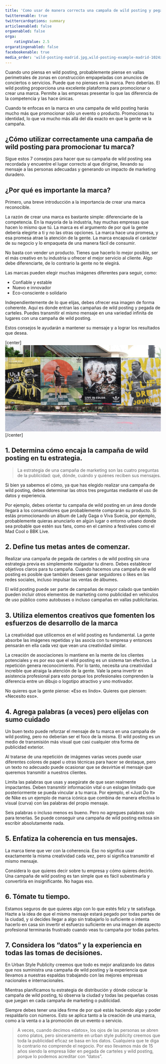 ```yaml
---
title: 'Como usar de manera correcta una campaña de wild posting y pegada de carteles'
twitterenable: true
twittercardoptions: summary
articleenabled: false
orgaenabled: false
orga:
    ratingValue: 2.5
orgaratingenabled: false
facebookenable: true
media_order: 'wild-posting-madrid.jpg,wild-posting-example-madrid-1024x566.jpg'
---
```


Cuando uno piensa en wild posting, probablemente piense en vallas perimetrales de zonas en construcción empapeladas con anuncios de conciertos o servicios. Puede que no pienses en la marca. Pero deberías. El wild posting proporciona una excelente plataforma para promocionar o crear una marca. Permite a las empresas presentar lo que las diferencia de la competencia y las hace únicas.

Cuando te enfocas en la marca en una campaña de wild posting harás mucho más que promocionar sólo un evento o producto. Promocionas tu identidad, lo que va mucho más allá del día exacto en que la gente ve la campaña.

## ¿Cómo utilizar correctamente una campaña de wild posting para promocionar tu marca?

Sigue estos 7 consejos para hacer que su campaña de wild posting sea recordada y encuentre el lugar correcto al que dirigirse, llevando su mensaje a las personas adecuadas y generando un impacto de marketing duradero.

## ¿Por qué es importante la marca?

Primero, una breve introducción a la importancia de crear una marca reconocible.

La razón de crear una marca es bastante simple: diferenciarte de la competencia. En la mayoría de la industria, hay muchas empresas que hacen lo mismo que tú. La marca es el argumento de por qué la gente debería elegirte a ti y no las otras opciones. La marca hace una promesa, y esa promesa atrae la atención de la gente. La marca encapsula el carácter de su negocio y lo empaqueta de una manera fácil de consumir.

No basta con vender un producto. Tienes que hacerlo lo mejor posible, ser el más creativo en tu industria u ofrecer el mejor servicio al cliente. Algo debe diferenciarte, de lo contrario la gente no te elegirá.

Las marcas pueden elegir muchas imágenes diferentes para seguir, como:

* Confiable y estable
* Nuevo e innovador
* Eco-consciente o solidario
 
Independientemente de lo que elijas, debes ofrecer esa imagen de forma coherente. Aquí es donde entran las campañas de wild posting y pegada de carteles. Puedes transmitir el mismo mensaje en una variedad infinita de lugares con una campaña de wild posting.

Estos consejos le ayudarán a mantener su mensaje y a lograr los resultados que desea.

[center]![wild-posting-example-madrid-1024x566](wild-posting-example-madrid-1024x566.jpg "wild-posting-example-madrid-1024x566")[/center]

## 1. Determina cómo encaja la campaña de wild posting en tu estrategia.
 
> La estrategia de una campaña de marketing son las cuatro preguntas de la publicidad: qué, dónde, cuándo y quiénes reciben sus mensajes.

Si bien ya sabemos el cómo, ya que has elegido realizar una campaña de wild posting, debes determinar las otros tres preguntas mediante el uso de datos y experiencia.

Por ejemplo, debes orientar tu campaña de wild posting en un área donde llegará a los consumidores que probablemente comprarán su producto. Si estás promocionando un álbum de Lady Gaga o Viva Suecia, por ejemplo, probablemente quieras anunciarlo en algún lugar o entorno urbano donde sea probable que estén sus fans, como en el camino a festivales como el Mad Cool o BBK Live.

## 2. Define tus metas antes de comenzar.

Realizar una campaña de pegada de carteles o de wild posting sin una estrategia previa es simplemente malgastar tu dinero. Debes establecer objetivos claros para tu campaña. Cuando hacemos una campaña de wild posting es posible que también desees ganar seguidores o likes en las redes sociales, incluso impulsar las ventas de álbumes.

El wild posting puede ser parte de campañas de mayor calado que también pueden incluir otros elementos de marketing como publicidad en vehículos de uso público como autobuses o incluso campañas en vallas publicitarias.

## 3. Utiliza elementos creativos que fomenten los esfuerzos de desarrollo de la marca

La creatividad que utilicemos en el wild posting es fundamental. La gente absorbe las imágenes repetidas y las asocia con tu empresa y entonces pensarán en ella cada vez que vean una creatividad similar.

La creación de asociaciones lo mantiene en la mente de los clientes potenciales y es por eso que el wild posting es un sistema tan efectivo. La repetición genera reconocimiento. Por lo tanto, necesita una creatividad increíble que atraiga la atención de la gente. Vale la pena invertir en asistencia profesional para esto porque los profesionales comprenden la diferencia entre un dibujo o logotipo atractivo y uno motivador.

No quieres que la gente piense: «Eso es lindo». Quieres que piensen: «Necesito eso».

## 4. Agrega palabras (a veces) pero elíjelas con sumo cuidado

Un buen texto puede reforzar el mensaje de tu marca en una campaña de wild posting, pero no deberían ser el foco de la misma. El wild posting es un medio de transmisión más visual que casi cualquier otra forma de publicidad exterior.

Al tratarse de una repetición de imágenes varias veces puede usar diferentes colores de papel u otras técnicas para hacer se destaque, pero un texto no adecuado puede ocasionar que se desvirtúe el mensaje que queremos transmitir a nuestros clientes.

Limita las palabras que usas y asegúrate de que sean realmente impactantes. Deben transmitir información vital o un eslogan limitado que posteriormente se pueda vincular a tu marca. Por ejemplo, el «Just Do It» de Nike es un ejemplo de marca icónica que combina de manera efectiva lo visual (curva) con las palabras del propio mensaje.

Seis palabras o incluso menos es bueno. Pero no agregues palabras solo para tenerlas. Se puede conseguir una campaña de wild posting exitosa sin escribir absolutamente nada.


## 5. Enfatiza la coherencia en tus mensajes.

La marca tiene que ver con la coherencia. Eso no significa usar exactamente la misma creatividad cada vez, pero sí significa transmitir el mismo mensaje.

Considera lo que quieres decir sobre tu empresa y cómo quieres decirlo. Una campaña de wild posting es tan simple que es fácil subestimarla y convertirla en insignificante. No hagas eso.

## 6. Tómate tu tiempo.
Estamos seguros de que quieres algo con lo que estés feliz y te satisfaga. Hazte a la idea de que el mismo mensaje estará pegado por todas partes de la ciudad, y si decides llegar a algo sin trabajarlo lo suficiente o intenta hacerlo en casa sin invertir el esfuerzo suficiente en una imagen de aspecto profesional terminarás frustrado cuando veas tu campaña por todas partes.

## 7. Considera los “datos” y la experiencia en todas las tomas de decisiones.

En Urban Style Publicity creemos que todo es mejor analizando los datos que nos suministra una campaña de wild posting y la experiencia que llevamos a nuestras espaldas trabajando con las mejores empresas nacionales e internacionales.

Mientras planificamos tu estrategia de distribución y dónde colocar la campaña de wild posting, tú observa la ciudad y todas las pequeñas cosas que juegan en cada campaña de marketing o publicidad.

Siempre debes tener una idea firme de por qué estás haciendo algo y poder respaldarlo con números. Esto se aplica tanto a la creación de una marca, como a la venta o a la promoción de un evento o servicio.

> A veces, cuando decimos «datos», los ojos de las personas se abren como platos, pero sinceramente en urban style publicity creemos que toda la publicidad eficaz se basa en los datos. Cualquiera que te diga lo contrario no comprende el negocio. Por eso llevamos más de 15 años siendo la empresa líder en pegada de carteles y wild posting, porque lo podemos acreditar con “datos”.

